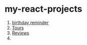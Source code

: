 # my-react-projects
1. [birthday reminder](https://arpitpatawat-birthday-reminder.netlify.app/)
2. [Tours](https://arpitpatawat-tours.netlify.app/)
3. [Reviews](https://arpitpatawat-reviews.netlify.app/)
4. 

